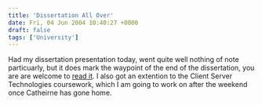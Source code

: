 ```yaml
---
title: 'Dissertation All Over'
date: Fri, 04 Jun 2004 10:40:27 +0000
draft: false
tags: ['University']
---
```


Had my dissertation presentation today, went quite well nothing of note particuarly, but it does mark the waypoint of the end of the dissertation, you are are welcome to [read it](/uploads/2007/08/dissertation.pdf). I also got an extention to the Client Server Technologies coursework, which I am going to work on after the weekend once Catheirne has gone home.